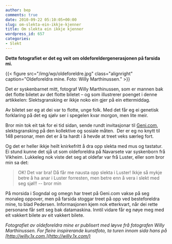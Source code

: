 ```yaml
---
author: bep
comments: true
date: 2010-09-22 05:10:05+00:00
slug: om-slekta-ein-ikkje-kjenner
title: Om slekta ein ikkje kjenner
wordpress_id: 657
categories:
- Slekt
---
```


**Dette fotografiet er det eg veit om oldeforeldergenerasjonen på farsida mi.**

{{< figure src="/img/wp/oldeforeldre.jpg" class="alignright" caption="Oldeforeldra mine. Foto: Willy Marthinussen." >}}

<!--more-->

Det er syskenbarnet mitt, fotograf Willy Marthinussen, som er mannen bak det flotte biletet av det flotte biletet – og som illustrerer poenget i denne artikkelen: Slektsgransking er ikkje noko ein gjer på ein ettermiddag.

Av biletet ser eg at dei var to flotte, unge folk. Med det får eg ei genetisk forklaring på det eg sjølv ser i spegelen kvar morgon, men lite meir.

Bror min tok eit tak for ei tid sidan, sende rundt invitasjonar til [Geni.com](http://www.geni.com/), slektsgransking på den kollektive og sosiale måten.  Der er eg no knytt til 148 personar, men det er å ta hardt i å hevde at treet veks særleg fort.

Og det er heller ikkje heilt knirkefritt å dra opp slekta med mus og tastatur. Ei stund kunne det sjå ut som oldeforeldra på Navarsete var syskenborn frå Vikheim. Lukkeleg nok viste det seg at oldefar var frå Luster, eller som bror min sa det:


<blockquote>OK! Det var bra! Då får me nausta opp slekta i Luster! Ikkje så mykje betre å ha anar i Luster forresten, men betre enn å vera i slekt med seg sjøl!! -- bror min</blockquote>


På morsida i Sogndal og omegn har treet på Geni.com vakse på seg monaleg oppover, men på farsida stoggar treet på opp ved besteforeldra mine, to blad Pedersen. Informasjonen kjem nok etterkvart, når dei rette personane får sett seg bak datamaskina. Inntil vidare får eg nøye meg med eit vakkert bilete av eit vakkert bilete.

_Fotografiet av oldeforeldra mine er publisert med løyve frå fotografen Willy Marthinussen. For fleire inspirerande kunstfoto, ta turen innom sida hans på [http://willy.1x.com.](http://willy.1x.com/)_
